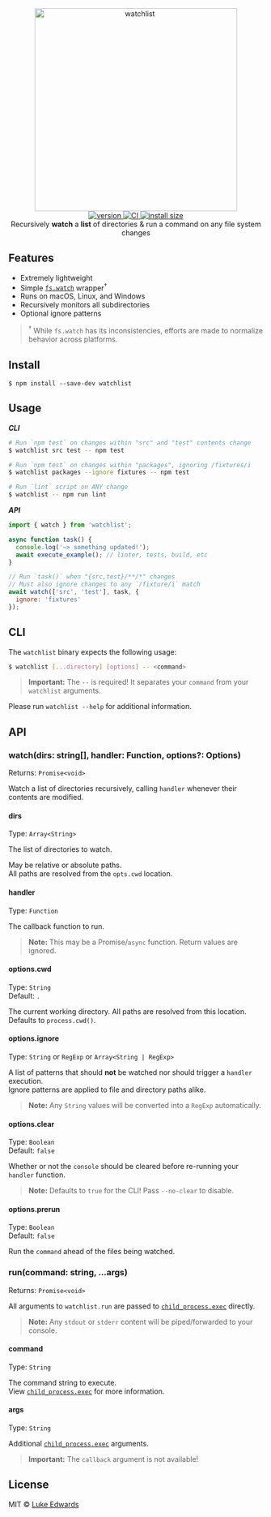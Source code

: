 <div align="center">
  <img src="logo.jpg" alt="watchlist" width="400" />
</div>

<div align="center">
  <a href="https://npmjs.org/package/watchlist">
    <img src="https://badgen.now.sh/npm/v/watchlist" alt="version" />
  </a>
  <a href="https://github.com/lukeed/watchlist/actions">
    <img src="https://github.com/lukeed/watchlist/workflows/CI/badge.svg" alt="CI" />
  </a>
  <!-- <a href="https://npmjs.org/package/watchlist">
    <img src="https://badgen.now.sh/npm/dm/watchlist" alt="downloads" />
  </a> -->
  <a href="https://packagephobia.now.sh/result?p=watchlist">
    <img src="https://packagephobia.now.sh/badge?p=watchlist" alt="install size" />
  </a>
</div>

<div align="center">
  Recursively <b>watch</b> a <b>list</b> of directories & run a command on any file system changes
</div>


## Features

* Extremely lightweight
* Simple [`fs.watch`](https://nodejs.org/api/fs.html#fs_fs_watch_filename_options_listener) wrapper<sup>†</sup>
* Runs on macOS, Linux, and Windows
* Recursively monitors all subdirectories
* Optional ignore patterns

> <sup>†</sup> While `fs.watch` has its inconsistencies, efforts are made to normalize behavior across platforms.


## Install

```
$ npm install --save-dev watchlist
```


## Usage

***CLI***

```sh
# Run `npm test` on changes within "src" and "test" contents change
$ watchlist src test -- npm test

# Run `npm test` on changes within "packages", ignoring /fixtures/i
$ watchlist packages --ignore fixtures -- npm test

# Run `lint` script on ANY change
$ watchlist -- npm run lint
```

***API***

```js
import { watch } from 'watchlist';

async function task() {
  console.log('~> something updated!');
  await execute_example(); // linter, tests, build, etc
}

// Run `task()` when "{src,test}/**/*" changes
// Must also ignore changes to any `/fixture/i` match
await watch(['src', 'test'], task, {
  ignore: 'fixtures'
});
```


## CLI

The `watchlist` binary expects the following usage:

```sh
$ watchlist [...directory] [options] -- <command>
```

> **Important:** The `--` is required! It separates your `command` from your `watchlist` arguments.

Please run `watchlist --help` for additional information.


## API

### watch(dirs: string[], handler: Function, options?: Options)
Returns: `Promise<void>`

Watch a list of directories recursively, calling `handler` whenever their contents are modified.

#### dirs
Type: `Array<String>`

The list of directories to watch.

May be relative or absolute paths. <br>All paths are resolved from the `opts.cwd` location.

#### handler
Type: `Function`

The callback function to run.

> **Note:** This may be a Promise/`async` function. Return values are ignored.

#### options.cwd
Type: `String`<br>
Default: `.`

The current working directory. All paths are resolved from this location. <br>Defaults to `process.cwd()`.

#### options.ignore
Type: `String` or `RegExp` or `Array<String | RegExp>`

A list of patterns that should **not** be watched nor should trigger a `handler` execution. <br>Ignore patterns are applied to file and directory paths alike.

> **Note:** Any `String` values will be converted into a `RegExp` automatically.

#### options.clear
Type: `Boolean`<br>
Default: `false`

Whether or not the `console` should be cleared before re-running your `handler` function.

> **Note:** Defaults to `true` for the CLI! Pass `--no-clear` to disable.

#### options.prerun
Type: `Boolean`<br>
Default: `false`

Run the `command` ahead of the files being watched.

### run(command: string, ...args)
Returns: `Promise<void>`

All arguments to `watchlist.run` are passed to [`child_process.exec`][child_exec] directly.

> **Note:** Any `stdout` or `stderr` content will be piped/forwarded to your console.

#### command
Type: `String`

The command string to execute. <br>View [`child_process.exec`][child_exec] for more information.

#### args
Type: `String`

Additional [`child_process.exec`][child_exec] arguments.

> **Important:** The `callback` argument is not available!


## License

MIT © [Luke Edwards](https://lukeed.com)

[child_exec]: https://nodejs.org/api/child_process.html#child_process_child_process_exec_command_options_callback
